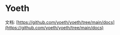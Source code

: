 # Yoeth

文档: [https://github.com/yoeth/yoeth/tree/main/docs](https://github.com/yoeth/yoeth/tree/main/docs)
